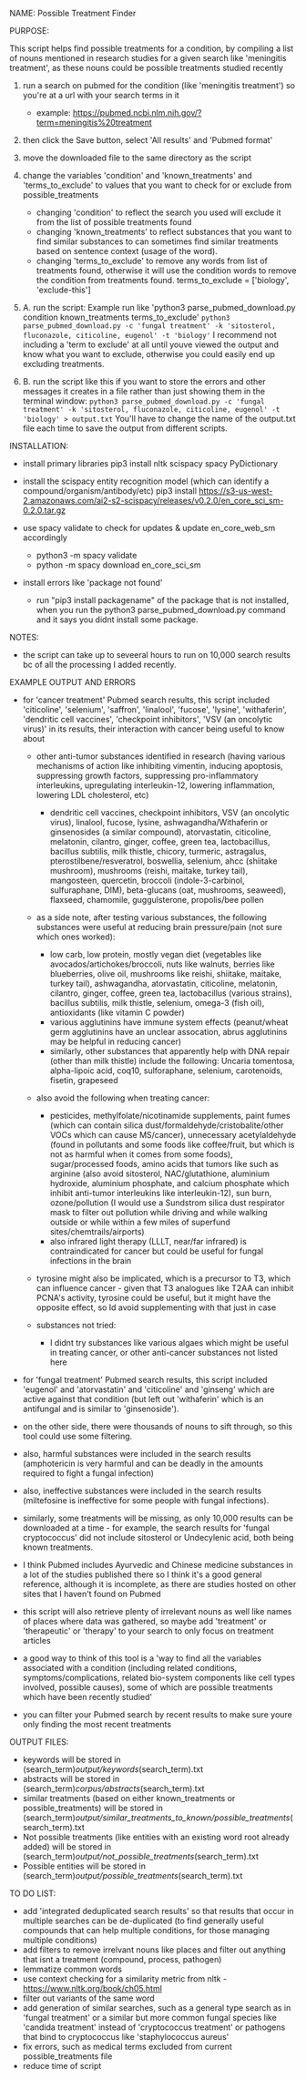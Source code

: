 
NAME: Possible Treatment Finder


PURPOSE: 

This script helps find possible treatments for a condition, 
by compiling a list of nouns mentioned in research studies for a given search like 'meningitis treatment', 
as these nouns could be possible treatments studied recently

1. run a search on pubmed for the condition (like 'meningitis treatment') so you're at a url with your search terms in it 
	- example: https://pubmed.ncbi.nlm.nih.gov/?term=meningitis%20treatment
2. then click the Save button, select 'All results' and 'Pubmed format'
3. move the downloaded file to the same directory as the script
4. change the variables 'condition' and 'known_treatments' and 'terms_to_exclude' to values that you want to check for or exclude from possible_treatments
    - changing 'condition' to reflect the search you used will exclude it from the list of possible treatments found
    - changing 'known_treatments' to reflect substances that you want to find similar substances to can sometimes find similar treatments based on sentence context (usage of the word).
    - changing 'terms_to_exclude' to remove any words from list of treatments found, otherwise it will use the condition words to remove the condition from treatments found.
        terms_to_exclude = ['biology', 'exclude-this'] 
5. A. run the script:
Example run like 'python3 parse_pubmed_download.py condition known_treatments terms_to_exclude'
``` python3 parse_pubmed_download.py -c 'fungal treatment' -k 'sitosterol, fluconazole, citicoline, eugenol' -t 'biology' ```
I recommend not including a 'term to exclude' at all until youve viewed the output and know what you want to exclude, otherwise you could easily end up excluding treatments.

5. B. run the script like this if you want to store the errors and other messages it creates in a file rather than just showing them in the terminal window:
``` python3 parse_pubmed_download.py -c 'fungal treatment' -k 'sitosterol, fluconazole, citicoline, eugenol' -t 'biology' > output.txt ```
You'll have to change the name of the output.txt file each time to save the output from different scripts.


INSTALLATION: 

- install primary libraries
	pip3 install nltk scispacy spacy PyDictionary
- install the scispacy entity recognition model (which can identify a compound/organism/antibody/etc)
	pip3 install https://s3-us-west-2.amazonaws.com/ai2-s2-scispacy/releases/v0.2.0/en_core_sci_sm-0.2.0.tar.gz
- use spacy validate to check for updates & update en_core_web_sm accordingly
	- python3 -m spacy validate
	- python -m spacy download en_core_sci_sm

- install errors like 'package not found' 
	- run "pip3 install packagename" of the package that is not installed, when you run the python3 parse_pubmed_download.py command and it says you didnt install some package.


NOTES:

- the script can take up to seveeral hours to run on 10,000 search results bc of all the processing I added recently.


EXAMPLE OUTPUT AND ERRORS

- for 'cancer treatment' Pubmed search results, this script included 'citicoline', 'selenium', 'saffron', 'linalool', 'fucose', 'lysine', 'withaferin', 'dendritic cell vaccines', 'checkpoint inhibitors', 'VSV (an oncolytic virus)' in its results, their interaction with cancer being useful to know about

	- other anti-tumor substances identified in research (having various mechanisms of action like inhibiting vimentin, inducing apoptosis, suppressing growth factors, suppressing pro-inflammatory interleukins, upregulating interleukin-12, lowering inflammation, lowering LDL cholesterol, etc)
	    - dendritic cell vaccines, checkpoint inhibitors, VSV (an oncolytic virus), linalool, fucose, lysine, ashwagandha/Withaferin or ginsenosides (a similar compound), atorvastatin, citicoline, melatonin, cilantro, ginger, coffee, green tea, lactobacillus, bacillus subtilis, milk thistle, chicory, turmeric, astragalus, pterostilbene/resveratrol, boswellia, selenium, ahcc (shiitake mushroom), mushrooms (reishi, maitake, turkey tail), mangosteen, quercetin, broccoli (indole-3-carbinol, sulfuraphane, DIM), beta-glucans (oat, mushrooms, seaweed), flaxseed, chamomile, guggulsterone, propolis/bee pollen

	- as a side note, after testing various substances, the following substances were useful at reducing brain pressure/pain (not sure which ones worked):
	    - low carb, low protein, mostly vegan diet (vegetables like avocados/artichokes/broccoli, nuts like walnuts, berries like blueberries, olive oil, mushrooms like reishi, shiitake, maitake, turkey tail), ashwagandha, atorvastatin, citicoline, melatonin, cilantro, ginger, coffee, green tea, lactobacillus (various strains), bacillus subtilis, milk thistle, selenium, omega-3 (fish oil), antioxidants (like vitamin C powder)
	    - various agglutinins have immune system effects (peanut/wheat germ agglutinins have an unclear assocation, abrus agglutinins may be helpful in reducing cancer)
	    - similarly, other substances that apparently help with DNA repair (other than milk thistle) include the following: Uncaria tomentosa, alpha-lipoic acid, coq10, sulforaphane, selenium, carotenoids, fisetin, grapeseed

	- also avoid the following when treating cancer: 
		- pesticides, methylfolate/nicotinamide supplements, paint fumes (which can contain silica dust/formaldehyde/cristobalite/other VOCs which can cause MS/cancer), unnecessary acetylaldehyde (found in pollutants and some foods like coffee/fruit, but which is not as harmful when it comes from some foods), sugar/processed foods, amino acids that tumors like such as arginine (also avoid sitosterol, NAC/glutathione, aluminium hydroxide, aluminium phosphate, and calcium phosphate which inhibit anti-tumor interleukins like interleukin-12), sun burn, ozone/pollution (I would use a Sundstrom silica dust respirator mask to filter out pollution while driving and while walking outside or while within a few miles of superfund sites/chemtrails/airports)
		- also infrared light therapy (LLLT, near/far infrared) is contraindicated for cancer but could be useful for fungal infections in the brain

    - tyrosine might also be implicated, which is a precursor to T3, which can influence cancer - given that T3 analogues like T2AA can inhibit PCNA's activity, tyrosine could be useful, but it might have the opposite effect, so Id avoid supplementing with that just in case

    - substances not tried: 
    	- I didnt try substances like various algaes which might be useful in treating cancer, or other anti-cancer substances not listed here

- for 'fungal treatment' Pubmed search results, this script included 'eugenol' and 'atorvastatin' and 'citicoline' and 'ginseng' which are active against that condition (but left out 'withaferin' which is an antifungal and is similar to 'ginsenoside').
- on the other side, there were thousands of nouns to sift through, so this tool could use some filtering.
- also, harmful substances were included in the search results (amphotericin is very harmful and can be deadly in the amounts required to fight a fungal infection)
- also, ineffective substances were included in the search results (miltefosine is ineffective for some people with fungal infections).
- similarly, some treatments will be missing, as only 10,000 results can be downloaded at a time - for example, the search results for 'fungal cryptococcus' did not include sitosterol or Undecylenic acid, both being known treatments.
- I think Pubmed includes Ayurvedic and Chinese medicine substances in a lot of the studies published there so I think it's a good general reference, although it is incomplete, as there are studies hosted on other sites that I haven't found on Pubmed
- this script will also retrieve plenty of irrelevant nouns as well like names of places where data was gathered, so maybe add 'treatment' or 'therapeutic' or 'therapy' to your search to only focus on treatment articles
- a good way to think of this tool is a 'way to find all the variables associated with a condition (including related conditions, symptoms/complications, related bio-system components like cell types involved, possible causes), 
  some of which are possible treatments which have been recently studied'
- you can filter your Pubmed search by recent results to make sure youre only finding the most recent treatments


OUTPUT FILES:

- keywords will be stored in (search_term)_output/keywords_(search_term).txt
- abstracts will be stored in (search_term)_corpus/abstracts_(search_term).txt
- similar treatments (based on either known_treatments or possible_treatments) will be stored in (search_term)_output/similar_treatments_to_known/possible_treatments_(search_term).txt
- Not possible treatments (like entities with an existing word root already added) will be stored in (search_term)_output/not_possible_treatments_(search_term).txt
- Possible entities will be stored in (search_term)_output/possible_treatments_(search_term).txt


TO DO LIST:

- add 'integrated deduplicated search results' so that results that occur in multiple searches can be de-duplicated (to find generally useful compounds that can help multiple conditions, for those managing multiple conditions)
- add filters to remove irrelvant nouns like places and filter out anything that isnt a treatment (compound, process, pathogen)
- lemmatize common words
- use context checking for a similarity metric from nltk - https://www.nltk.org/book/ch05.html
- filter out variants of the same word
- add generation of similar searches, such as a general type search as in 'fungal treatment' or a similar but more common fungal species like 'candida treatment' instead of 'cryptococcus treatment' or pathogens that bind to cryptococcus like 'staphylococcus aureus'
- fix errors, such as medical terms excluded from current possible_treatments file
- reduce time of script